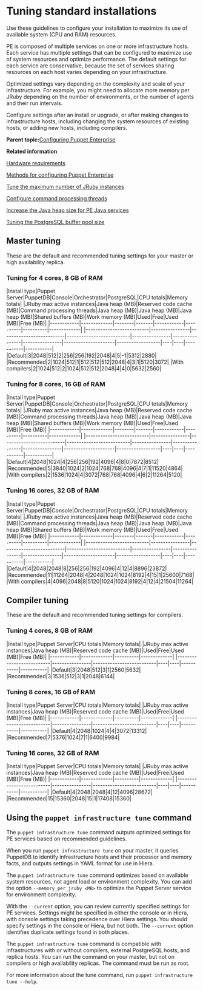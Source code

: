 # Tuning standard installations

Use these guidelines to configure your installation to maximize its use of available system \(CPU and RAM\) resources.

PE is composed of multiple services on one or more infrastructure hosts. Each service has multiple settings that can be configured to maximize use of system resources and optimize performance. The default settings for each service are conservative, because the set of services sharing resources on each host varies depending on your infrastructure.

Optimized settings vary depending on the complexity and scale of your infrastructure. For example, you might need to allocate more memory per JRuby depending on the number of environments, or the number of agents and their run intervals.

Configure settings after an install or upgrade, or after making changes to infrastructure hosts, including changing the system resources of existing hosts, or adding new hosts, including compilers.



**Parent topic:**[Configuring Puppet Enterprise](configuring_pe.md)

**Related information**  


[Hardware requirements](hardware_requirements.md#)

[Methods for configuring Puppet Enterprise](config_intro.md#)

[Tune the maximum number of JRuby instances](config_puppetserver.md#)

[Configure command processing threads](config_puppetdb.md#)

[Increase the Java heap size for PE Java services](config_java_args.md#)

[Tuning the PostgreSQL buffer pool size](config_console.md#)

## Master tuning

These are the default and recommended tuning settings for your master or high availability replica.

### Tuning for 4 cores, 8 GB of RAM

|Install type|Puppet Server|PuppetDB|Console|Orchestrator|PostgreSQL|CPU totals|Memory totals|
|JRuby max active instances|Java heap \(MB\)|Reserved code cache \(MB\)|Command processing threads|Java heap \(MB\)|Java heap \(MB\)|Java heap \(MB\)|Shared buffers \(MB\)|Work memory \(MB\)|Used|Free|Used \(MB\)|Free \(MB\)|
|------------|-------------|--------|-------|------------|----------|----------|-------------|
|--------------------------|----------------|--------------------------|--------------------------|----------------|----------------|----------------|---------------------|------------------|----|----|-----------|-----------|
|Default|3|2048|512|2|256|256|192|2048|4|5|-1|5312|2880|
|Recommended|2|1024|512|1|512|512|512|2048|4|3|1|5120|3072|
|With compilers|2|1024|512|2|1024|512|512|2048|4|4|0|5632|2560|

### Tuning for 8 cores, 16 GB of RAM

|Install type|Puppet Server|PuppetDB|Console|Orchestrator|PostgreSQL|CPU totals|Memory totals|
|JRuby max active instances|Java heap \(MB\)|Reserved code cache \(MB\)|Command processing threads|Java heap \(MB\)|Java heap \(MB\)|Java heap \(MB\)|Shared buffers \(MB\)|Work memory \(MB\)|Used|Free|Used \(MB\)|Free \(MB\)|
|------------|-------------|--------|-------|------------|----------|----------|-------------|
|--------------------------|----------------|--------------------------|--------------------------|----------------|----------------|----------------|---------------------|------------------|----|----|-----------|-----------|
|Default|4|2048|1024|4|256|256|192|4096|4|8|0|7872|8512|
|Recommended|5|3840|1024|2|1024|768|768|4096|4|7|1|11520|4864|
|With compilers|2|1536|1024|4|3072|768|768|4096|4|6|2|11264|5120|

### Tuning 16 cores, 32 GB of RAM

|Install type|Puppet Server|PuppetDB|Console|Orchestrator|PostgreSQL|CPU totals|Memory totals|
|JRuby max active instances|Java heap \(MB\)|Reserved code cache \(MB\)|Command processing threads|Java heap \(MB\)|Java heap \(MB\)|Java heap \(MB\)|Shared buffers \(MB\)|Work memory \(MB\)|Used|Free|Used \(MB\)|Free \(MB\)|
|------------|-------------|--------|-------|------------|----------|----------|-------------|
|--------------------------|----------------|--------------------------|--------------------------|----------------|----------------|----------------|---------------------|------------------|----|----|-----------|-----------|
|Default|4|2048|2048|8|256|256|192|4096|4|12|4|8896|23872|
|Recommended|11|11264|2048|4|2048|1024|1024|8192|4|15|1|25600|7168|
|With compilers|4|4096|2048|8|5120|1024|1024|8192|4|12|4|21504|11264|

## Compiler tuning

These are the default and recommended tuning settings for compilers.

### Tuning 4 cores, 8 GB of RAM

|Install type|Puppet Server|CPU totals|Memory totals|
|JRuby max active instances|Java heap \(MB\)|Reserved code cache \(MB\)|Used|Free|Used \(MB\)|Free \(MB\)|
|------------|-------------|----------|-------------|
|--------------------------|----------------|--------------------------|----|----|-----------|-----------|
|Default|3|2048|512|3|1|2560|5632|
|Recommended|3|1536|512|3|1|2048|6144|

### Tuning 8 cores, 16 GB of RAM

|Install type|Puppet Server|CPU totals|Memory totals|
|JRuby max active instances|Java heap \(MB\)|Reserved code cache \(MB\)|Used|Free|Used \(MB\)|Free \(MB\)|
|------------|-------------|----------|-------------|
|--------------------------|----------------|--------------------------|----|----|-----------|-----------|
|Default|4|2048|1024|4|4|3072|13312|
|Recommended|7|5376|1024|7|1|6400|9984|

### Tuning 16 cores, 32 GB of RAM

|Install type|Puppet Server|CPU totals|Memory totals|
|JRuby max active instances|Java heap \(MB\)|Reserved code cache \(MB\)|Used|Free|Used \(MB\)|Free \(MB\)|
|------------|-------------|----------|-------------|
|--------------------------|----------------|--------------------------|----|----|-----------|-----------|
|Default|4|2048|2048|4|12|4096|28672|
|Recommended|15|15360|2048|15|1|17408|15360|

## Using the `puppet infrastructure tune` command

The `puppet infrastructure tune` command outputs optimized settings for PE services based on recommended guidelines.

When you run `puppet infrastructure tune` on your master, it queries PuppetDB to identify infrastructure hosts and their processor and memory facts, and outputs settings in YAML format for use in Hiera.

The `puppet infrastructure tune` command optimizes based on available system resources, not agent load or environment complexity. You can add the option `--memory_per_jruby <MB>` to optimize the Puppet Server service for environment complexity.

With the `--current` option, you can review currently specified settings for PE services. Settings might be specified in either the console or in Hiera, with console settings taking precedence over Hiera settings. You should specify settings in the console or Hiera, but not both. The `--current` option identifies duplicate settings found in both places.

The `puppet infrastructure tune` command is compatible with infrastructures with or without compilers, external PostgreSQL hosts, and replica hosts. You can run the command on your master, but not on compilers or high availability replicas. The command must be run as root.

For more information about the tune command, run `puppet infrastructure tune --help`.

